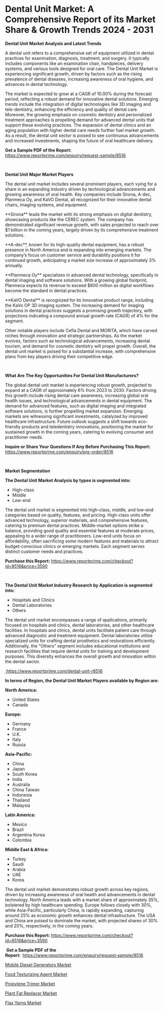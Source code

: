 <p><h1>Dental Unit Market: A Comprehensive Report of its Market Share & Growth Trends 2024 - 2031</h1></p><p><strong>Dental Unit Market Analysis and Latest Trends</strong></p>
<p><p>A dental unit refers to a comprehensive set of equipment utilized in dental practices for examination, diagnosis, treatment, and surgery. It typically includes components like an examination chair, handpieces, delivery systems, and various tools designed for oral care. The Dental Unit Market is experiencing significant growth, driven by factors such as the rising prevalence of dental diseases, increasing awareness of oral hygiene, and advances in dental technology. </p><p>The market is expected to grow at a CAGR of 10.00% during the forecast period, reflecting a robust demand for innovative dental solutions. Emerging trends include the integration of digital technologies like 3D imaging and tele-dentistry, enhancing the efficiency and quality of dental care. Moreover, the growing emphasis on cosmetic dentistry and personalized treatment approaches is propelling demand for advanced dental units that support these evolving practices. The expansion of dental clinics and an aging population with higher dental care needs further fuel market growth. As a result, the dental unit sector is poised to see continuous advancements and increased investments, shaping the future of oral healthcare delivery.</p></p>
<p><strong>Get a Sample PDF of the Report:&nbsp;</strong> <a href="https://www.reportprime.com/enquiry/request-sample/8516?utm_campaign=1167&utm_medium=2&utm_source=Github&utm_content=ia&utm_term=10102024&utm_id=dental-unit">https://www.reportprime.com/enquiry/request-sample/8516</a></p>
<p>&nbsp;</p>
<p><strong>Dental Unit Major Market Players</strong></p>
<p><p>The dental unit market includes several prominent players, each vying for a share in an expanding industry driven by technological advancements and growing awareness of oral health. Key companies include Sirona, A-dec, Planmeca Oy, and KaVO Dental, all recognized for their innovative dental chairs, imaging systems, and equipment.</p><p>**Sirona** leads the market with its strong emphasis on digital dentistry, showcasing products like the CEREC system. The company has demonstrated significant revenue growth, with sales projected to reach over $1 billion in the coming years, largely driven by its comprehensive treatment solutions.</p><p>**A-dec**, known for its high-quality dental equipment, has a robust presence in North America and is expanding into emerging markets. The company’s focus on customer service and durability positions it for continued growth, anticipating a market size increase of approximately 3% annually.</p><p>**Planmeca Oy** specializes in advanced dental technology, specifically in dental imaging and software solutions. With a growing global footprint, Planmeca expects its revenue to exceed $600 million as digital workflows become the standard in dental practices.</p><p>**KaVO Dental** is recognized for its innovative product range, including the KaVo OP 3D imaging system. The increasing demand for imaging solutions in dental practices suggests a promising growth trajectory, with projections indicating a compound annual growth rate (CAGR) of 4% for the segment.</p><p>Other notable players include Cefla Dental and MORITA, which have carved niches through innovation and strategic partnerships. As the market evolves, factors such as technological advancements, increasing dental tourism, and demand for cosmetic dentistry will propel growth. Overall, the dental unit market is poised for a substantial increase, with comprehensive plans from key players driving their competitive edge.</p></p>
<p>&nbsp;</p>
<p><strong>What Are The Key Opportunities For Dental Unit Manufacturers?</strong></p>
<p><p>The global dental unit market is experiencing robust growth, projected to expand at a CAGR of approximately 6% from 2023 to 2030. Factors driving this growth include rising dental care awareness, increasing global oral health issues, and technological advancements in dental equipment. The demand for advanced features, such as digital imaging and integrated software solutions, is further propelling market expansion. Emerging markets are witnessing significant investments, catalyzed by improved healthcare infrastructure. Future outlook suggests a shift towards eco-friendly products and teledentistry innovations, positioning the market for sustained growth in the coming years, catering to evolving consumer and practitioner needs.</p></p>
<p><strong>Inquire or Share Your Questions If Any Before Purchasing This Report:</strong> <a href="https://www.reportprime.com/enquiry/pre-order/8516?utm_campaign=1167&utm_medium=2&utm_source=Github&utm_content=ia&utm_term=10102024&utm_id=dental-unit">https://www.reportprime.com/enquiry/pre-order/8516</a></p>
<p>&nbsp;</p>
<p><strong>Market Segmentation</strong></p>
<p><strong>The Dental Unit Market Analysis by types is segmented into:</strong></p>
<p><ul><li>High-class</li><li>Middle</li><li>Low-end</li></ul></p>
<p><p>The dental unit market is segmented into high-class, middle, and low-end categories based on quality, features, and pricing. High-class units offer advanced technology, superior materials, and comprehensive features, catering to premium dental practices. Middle-market options strike a balance, providing good quality and essential features at moderate prices, appealing to a wider range of practitioners. Low-end units focus on affordability, often sacrificing some modern features and materials to attract budget-conscious clinics or emerging markets. Each segment serves distinct customer needs and practices.</p></p>
<p><strong>Purchase this Report:&nbsp;</strong><a href="https://www.reportprime.com/checkout?id=8516&price=3590&utm_campaign=1167&utm_medium=2&utm_source=Github&utm_content=ia&utm_term=10102024&utm_id=dental-unit">https://www.reportprime.com/checkout?id=8516&price=3590</a></p>
<p>&nbsp;</p>
<p><strong>The Dental Unit Market Industry Research by Application is segmented into:</strong></p>
<p><ul><li>Hospitals and Clinics</li><li>Dental Laboratories</li><li>Others</li></ul></p>
<p><p>The dental unit market encompasses a range of applications, primarily focused on hospitals and clinics, dental laboratories, and other healthcare facilities. In hospitals and clinics, dental units facilitate patient care through advanced diagnostic and treatment equipment. Dental laboratories utilize specialized units for crafting dental prosthetics and restorations efficiently. Additionally, the "Others" segment includes educational institutions and research facilities that require dental units for training and development purposes. This diversity enhances the overall growth and innovation within the dental sector.</p></p>
<p><a href="https://www.reportprime.com/dental-unit-r8516?utm_campaign=1167&utm_medium=2&utm_source=Github&utm_content=ia&utm_term=10102024&utm_id=dental-unit">&nbsp;https://www.reportprime.com/dental-unit-r8516</a></p>
<p><strong>In terms of Region, the Dental Unit Market Players available by Region are:</strong></p>
<p>
    <p> <strong> North America: </strong>
        <ul>
            <li>United States</li>
            <li>Canada</li>
        </ul>
        </p> 
    <p> <strong> Europe: </strong>
        <ul>
            <li>Germany</li>
            <li>France</li>
            <li>U.K.</li>
            <li>Italy</li>
            <li>Russia</li>
        </ul>
        </p> 
    <p> <strong> Asia-Pacific: </strong>
        <ul>
            <li>China</li>
            <li>Japan</li>
            <li>South Korea</li>
            <li>India</li>
            <li>Australia</li>
            <li>China Taiwan</li>
            <li>Indonesia</li>
            <li>Thailand</li>
            <li>Malaysia</li>
        </ul>
        </p> 
    <p> <strong> Latin America: </strong>
        <ul>
            <li>Mexico</li>
            <li>Brazil</li>
            <li>Argentina Korea</li>
            <li>Colombia</li>
        </ul>
        </p> 
    <p> <strong> Middle East & Africa: </strong>
        <ul>
            <li>Turkey</li>
            <li>Saudi</li>
            <li>Arabia</li>
            <li>UAE</li>
            <li>Korea</li>
        </ul>
    </p>
    </p>
<p><p>The dental unit market demonstrates robust growth across key regions, driven by increasing awareness of oral health and advancements in dental technology. North America leads with a market share of approximately 35%, bolstered by high healthcare spending. Europe follows closely with 30%, while Asia-Pacific, particularly China, is rapidly expanding, capturing around 25% as economic growth enhances dental infrastructure. The USA and China are poised to dominate the market, with projected shares of 30% and 20%, respectively, in the coming years.</p></p>
<p><strong>Purchase this Report: </strong><a href="https://www.reportprime.com/checkout?id=8516&price=3590&utm_campaign=1167&utm_medium=2&utm_source=Github&utm_content=ia&utm_term=10102024&utm_id=dental-unit">https://www.reportprime.com/checkout?id=8516&price=3590</a></p>
<p>&nbsp;<strong>Get a Sample PDF of the Report:&nbsp;&nbsp;</strong><a href="https://www.reportprime.com/enquiry/request-sample/8516?utm_campaign=1167&utm_medium=2&utm_source=Github&utm_content=ia&utm_term=10102024&utm_id=dental-unit">https://www.reportprime.com/enquiry/request-sample/8516</a></p>
<p><strong></strong></p>
<p><p><a href="https://www.linkedin.com/pulse/mobile-diesel-generators-industry-sector-new-technologies-market-fixec?utm_campaign=1167&utm_medium=2&utm_source=Github&utm_content=ia&utm_term=10102024&utm_id=dental-unit">Mobile Diesel Generators Market</a></p><p><a href="https://issuu.com/reportprime-2/docs/food-texturizing-agent-market-size-_9e4cad1c2ca0ba?utm_campaign=1167&utm_medium=2&utm_source=Github&utm_content=ia&utm_term=10102024&utm_id=dental-unit">Food Texturizing Agent Market</a></p><p><a href="https://www.linkedin.com/pulse/propylene-trimer-industry-sector-new-technologies-market-61xpe?utm_campaign=1167&utm_medium=2&utm_source=Github&utm_content=ia&utm_term=10102024&utm_id=dental-unit">Propylene Trimer Market</a></p><p><a href="https://issuu.com/reportprime-2/docs/plant-fat-replacer-market-size-2030_576de5bf4bdb51?utm_campaign=1167&utm_medium=2&utm_source=Github&utm_content=ia&utm_term=10102024&utm_id=dental-unit">Plant Fat Replacer Market</a></p><p><a href="https://www.linkedin.com/pulse/flax-yarns-market-global-regional-analysis-focus-region-zwmpe?utm_campaign=1167&utm_medium=2&utm_source=Github&utm_content=ia&utm_term=10102024&utm_id=dental-unit">Flax Yarns Market</a></p></p>